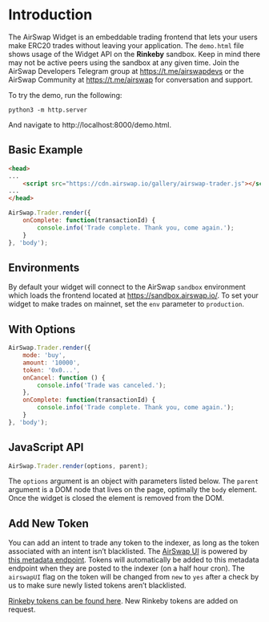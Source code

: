 # Introduction

The AirSwap Widget is an embeddable trading frontend that lets your users make ERC20 trades without leaving your application. The `demo.html` file shows usage of the Widget API on the **Rinkeby** sandbox. Keep in mind there may not be active peers using the sandbox at any given time. Join the AirSwap Developers Telegram group at https://t.me/airswapdevs or the AirSwap Community at https://t.me/airswap for conversation and support.

To try the demo, run the following:

```
python3 -m http.server
```

And navigate to http://localhost:8000/demo.html.

## Basic Example

```html
<head>
...
    <script src="https://cdn.airswap.io/gallery/airswap-trader.js"></script>
...
</head>
```

```js
AirSwap.Trader.render({
    onComplete: function(transactionId) {
        console.info('Trade complete. Thank you, come again.');
    }
}, 'body');
```

## Environments

By default your widget will connect to the AirSwap `sandbox` environment which loads the frontend located at https://sandbox.airswap.io/. To set your widget to make trades on mainnet, set the `env` parameter to `production`.

## With Options

```js
AirSwap.Trader.render({
    mode: 'buy',
    amount: '10000',
    token: '0x0...',
    onCancel: function () {
        console.info('Trade was canceled.');
    },
    onComplete: function(transactionId) {
        console.info('Trade complete. Thank you, come again.');
    }
}, 'body');
```

## JavaScript API

```js
AirSwap.Trader.render(options, parent);
```

The `options` argument is an object with parameters listed below. The `parent` argument is a DOM node that lives on the page, optimally the `body` element. Once the widget is closed the element is removed from the DOM.

## Add New Token

You can add an intent to trade any token to the indexer, as long as the token associated with an intent isn’t blacklisted.
The [AirSwap UI](https://www.airswap.io) is powered by [this metadata endpoint](https://token-metadata.airswap.io/tokens). Tokens will automatically be added to this metadata endpoint when they are posted to the indexer (on a half hour cron). The `airswapUI` flag on the token will be changed from `new` to `yes` after a check by us to make sure newly listed tokens aren’t blacklisted.

[Rinkeby tokens can be found here](https://token-metadata.airswap.io/rinkebyTokens). New Rinkeby tokens are added on request.
